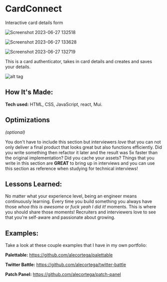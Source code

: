 # CardConnect
Interactive card details form


![Screenshot 2023-06-27 132518](https://github.com/thatkhay/CardConnect/assets/117424081/cf4faca3-3258-4f2a-99d3-bcec7d310227)

![Screenshot 2023-06-27 133628](https://github.com/thatkhay/CardConnect/assets/117424081/86d458cc-8c83-4199-b26e-08a1bca73ecb)

![Screenshot 2023-06-27 132719](https://github.com/thatkhay/CardConnect/assets/117424081/50cd2cdb-5233-4886-a747-75081859e227)

This is a card authenticator, takes in card details and creates and saves your details.


![alt tag](http://placecorgi.com/1200/650)

## How It's Made:

**Tech used:** HTML, CSS, JavaScript, react, Mui.



## Optimizations
*(optional)*

You don't have to include this section but interviewers *love* that you can not only deliver a final product that looks great but also functions efficiently. Did you write something then refactor it later and the result was 5x faster than the original implementation? Did you cache your assets? Things that you write in this section are **GREAT** to bring up in interviews and you can use this section as reference when studying for technical interviews!

## Lessons Learned:

No matter what your experience level, being an engineer means continuously learning. Every time you build something you always have those *whoa this is awesome* or *fuck yeah I did it!* moments. This is where you should share those moments! Recruiters and interviewers love to see that you're self-aware and passionate about growing.

## Examples:
Take a look at these couple examples that I have in my own portfolio:

**Palettable:** https://github.com/alecortega/palettable

**Twitter Battle:** https://github.com/alecortega/twitter-battle

**Patch Panel:** https://github.com/alecortega/patch-panel



